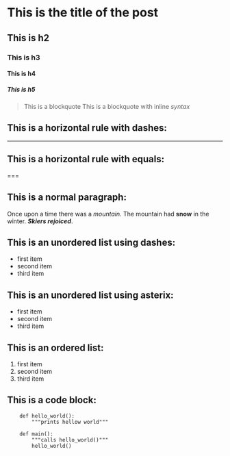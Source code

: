 # This is the title of the post
## This is h2
### This is h3
#### This is h4
##### This is h5

> This is a blockquote
> This is a blockquote with inline *syntax*

## This is a horizontal rule with dashes:

---

## This is a horizontal rule with equals:

===

## This is a normal paragraph:

Once upon a time there was a *mountain*.  The mountain had **snow** in the winter.  ***Skiers rejoiced***.

## This is an unordered list using dashes:

- first item
- second item
- third item

## This is an unordered list using asterix:

* first item
* second item
* third item

## This is an ordered list:

1. first item
2. second item
3. third item

## This is a code block:

```
	def hello_world():
		"""prints hellow world"""

	def main():
		"""calls hello_world()"""
		hello_world()
```
